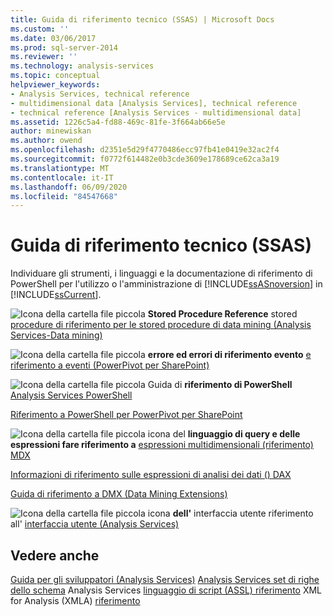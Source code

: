 ```yaml
---
title: Guida di riferimento tecnico (SSAS) | Microsoft Docs
ms.custom: ''
ms.date: 03/06/2017
ms.prod: sql-server-2014
ms.reviewer: ''
ms.technology: analysis-services
ms.topic: conceptual
helpviewer_keywords:
- Analysis Services, technical reference
- multidimensional data [Analysis Services], technical reference
- technical reference [Analysis Services - multidimensional data]
ms.assetid: 1226c5a4-fd88-469c-81fe-3f664ab66e5e
author: minewiskan
ms.author: owend
ms.openlocfilehash: d2351e5d29f4770486ecc97fb41e0419e32ac2f4
ms.sourcegitcommit: f0772f614482e0b3cde3609e178689ce62ca3a19
ms.translationtype: MT
ms.contentlocale: it-IT
ms.lasthandoff: 06/09/2020
ms.locfileid: "84547668"
---
```

# <a name="technical-reference-ssas"></a>Guida di riferimento tecnico (SSAS)
  Individuare gli strumenti, i linguaggi e la documentazione di riferimento di PowerShell per l'utilizzo o l'amministrazione di [!INCLUDE[ssASnoversion](../../includes/ssasnoversion-md.md)] in [!INCLUDE[ssCurrent](../../includes/sscurrent-md.md)].

 ![Icona della cartella file piccola](../../integration-services/media/filefolder-small.gif "Icona della cartella file piccola") **Stored Procedure Reference** stored [procedure di riferimento per le stored procedure di data mining &#40;Analysis Services-Data mining&#41;](/sql/analysis-services/data-mining/data-mining-stored-procedures-analysis-services-data-mining)

 ![Icona della cartella file piccola](../../integration-services/media/filefolder-small.gif "Icona della cartella file piccola") **errore ed errori di riferimento evento** [e riferimento a eventi &#40;PowerPivot per SharePoint&#41;](../power-pivot-sharepoint/errors-and-events-reference-power-pivot-for-sharepoint.md)

 ![Icona della cartella file piccola](../../integration-services/media/filefolder-small.gif "Icona della cartella file piccola") Guida di **riferimento di PowerShell** [Analysis Services PowerShell](../analysis-services-powershell.md)

 [Riferimento a PowerShell per PowerPivot per SharePoint](/sql/analysis-services/powershell/powershell-reference-for-power-pivot-for-sharepoint)

 ![Icona della cartella file piccola icona](../../integration-services/media/filefolder-small.gif "Icona della cartella file piccola") del **linguaggio di query e delle espressioni fare riferimento a** [espressioni multidimensionali &#40;riferimento&#41; MDX](/sql/mdx/multidimensional-expressions-mdx-reference)

 [Informazioni di riferimento sulle espressioni di analisi dei dati &#40;&#41; DAX](/dax/data-analysis-expressions-dax-reference)

 [Guida di riferimento a DMX &#40;Data Mining Extensions&#41;](/sql/dmx/data-mining-extensions-dmx-reference)

 ![Icona della cartella file piccola icona](../../integration-services/media/filefolder-small.gif "Icona della cartella file piccola") **dell'** interfaccia utente riferimento all' [interfaccia utente &#40;Analysis Services&#41;](../user-interface-reference-analysis-services.md)

## <a name="see-also"></a>Vedere anche
 [Guida per gli sviluppatori &#40;Analysis Services&#41;](../analysis-services-developer-documentation.md) [Analysis Services set di righe dello schema](https://docs.microsoft.com/bi-reference/schema-rowsets/analysis-services-schema-rowsets) Analysis Services [linguaggio di script &#40;ASSL&#41; riferimento](https://docs.microsoft.com/bi-reference/assl/analysis-services-scripting-language-assl-for-xmla) XML for Analysis &#40;XMLA&#41; [riferimento](https://docs.microsoft.com/bi-reference/xmla/xml-for-analysis-xmla-reference)


